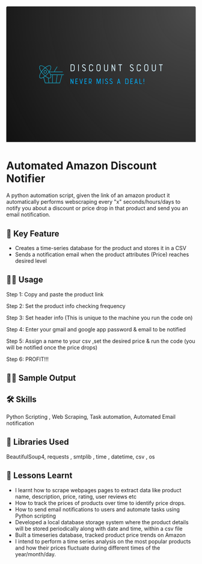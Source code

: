 <h1 align="center">
<img src="/Logo%20discount%20scout.png" width="640" height ="360">
</h1> 

# Automated Amazon Discount Notifier

A python automation script, given the link of an amazon product it automatically performs webscraping every "x" seconds/hours/days to notify you about a discount or price drop in that product and send you an email notification.

## 🔑 Key Feature
- Creates a time-series database for the product and stores it in a CSV
- Sends a notification email when the product attributes (Price) reaches desired level

## 🧑‍💻️ Usage
Step 1: Copy and paste the product link

Step 2: Set the product info checking frequency

Step 3: Set header info (This is unique to the machine you run the code on)

Step 4: Enter your gmail and google app password & email to be notified

Step 5: Assign a name to your csv ,set the desired price & run the code (you will be notified once the price drops)

Step 6: PROFIT!!!

## 🧑‍💻️ Sample Output

## 🛠 Skills
Python Scripting , Web Scraping, Task automation, Automated Email notification 

## 📖 Libraries Used
BeautifulSoup4, requests , smtplib , time , datetime, csv , os

## 📃 Lessons Learnt

- I learnt how to scrape webpages pages to extract data like product name, description, price, rating, user reviews etc
- How to track the prices of products over time to identify price drops. 
- How to send email notifications to users and automate tasks using Python scripting
- Developed a local database storage system where the product details will be stored periodically along with date and time, within a csv file 
- Built a timeseries database, tracked product price trends on Amazon
- I intend to perform a time series analysis on the most popular products and how their prices fluctuate during different times of the year/month/day.
